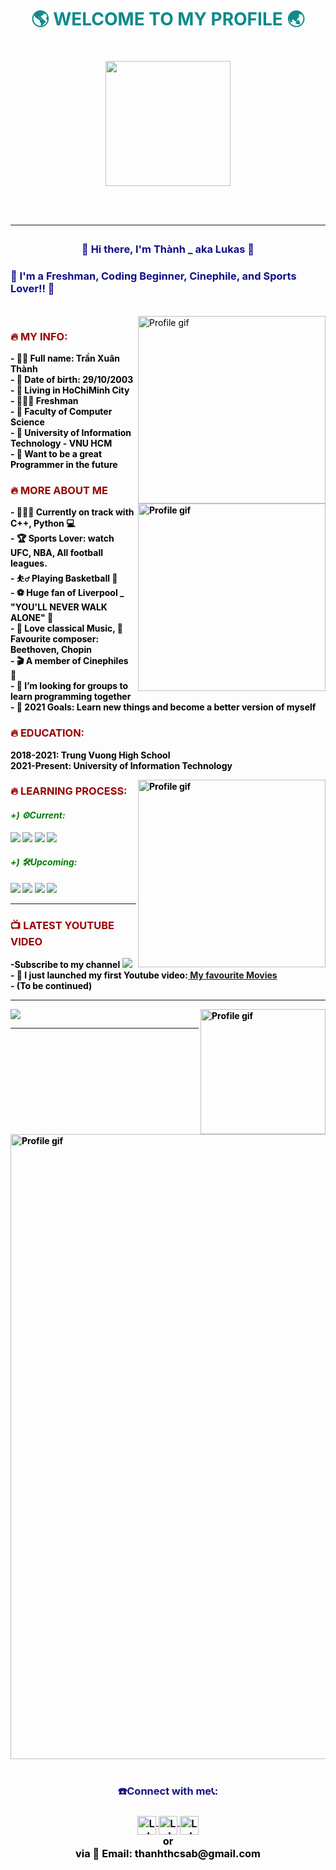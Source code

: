 <html>
<head>
<meta name="viewport" content="width=device-width, maximum-scale=1.0, initial-scale=1.0, user-scalable=no">
    <link rel="manifest" href="/manifest.json"><!-- Note manifest is in the header -->
    <link rel="stylesheet" href="styles.css">
<font color="black">
    <h1 style="color:#0f8a8a"><p align="middle">🌎 WELCOME TO MY PROFILE 🌏 <h1 /><p />
<div style="text-align: center;">
<img  align="middle" width="200px" src="https://user-images.githubusercontent.com/94582919/142384353-bd9f0ef8-3a22-454c-a96d-43c42e90c9ae.gif"/>
</div>
    <br />
<hr />
  
<h3 style="color: #0f0f8a"><p align="middle">👋 Hi there, I'm Thành _ aka Lukas 👋 </h3>

<h3 style="color: #0f0f8a"> 🤘 I'm a Freshman, Coding Beginner, Cinephile, and Sports Lover!! 🤘 </h3>  <p />
<br />
<img align="right" alt="Profile gif" width="300px" src="https://user-images.githubusercontent.com/94582919/142376415-26d9dc0a-8ea6-43bd-8f65-25a1b362ca8a.gif" />

<head />

<body>
<p>
<h3 style="color: #990000"> 🔥 MY INFO: </h3>
<b>
- 👦🏻 Full name: Trần Xuân Thành <br />
- 📆 Date of birth: 29/10/2003	<br />
- 🚪 Living in HoChiMinh City	<br />
- 👨🏻‍🎓 Freshman	<br />
- 📝 Faculty of Computer Science 
<br />
- 🏫 University of Information Technology - VNU HCM	<br />
- 💼 Want to be a great Programmer in the future	<br />
<img align="right" alt="Profile gif" width="300px" src="https://user-images.githubusercontent.com/94582919/142390926-92a232b7-e3ea-4f10-b281-f514763acb54.jpg" />

<p>
<h3 style="color: #990000"> 🔥 MORE ABOUT ME </h3>
- 👨🏽‍💻 Currently on track with C++, Python 💻	<br />
- 🏆 Sports Lover: watch UFC, NBA, All football leagues.	<br />
- ⛹️‍♂️ Playing Basketball 🏀	<br />
- ⚽️ Huge fan of Liverpool _ "YOU'LL NEVER WALK ALONE" 📯	<br />
- 🎼 Love classical Music, 🎹 Favourite composer: Beethoven, Chopin	<br />
- 🎬 A member of Cinephiles 🎥	<br />
- 👯 I’m looking for groups to learn programming together	<br />
- 🥅 2021 Goals: Learn new things and become a better version of myself	<br />
    
<p>
<h3 style="color: #990000"> 🔥 EDUCATION: </h3>
2018-2021: Trung Vuong High School
<br />
2021-Present: University of Information Technology
<br />
</p>
<img align="right" alt="Profile gif" width="300px" src="https://user-images.githubusercontent.com/94582919/142391680-fbbe1382-9687-407d-aee9-7de0ce10cd7e.gif" />
<p>
<h3 style="color: #990000"> 🔥 LEARNING PROCESS: </h3>
<h4 style="color: green"> <b> <i> +) ⚙️Current: </i> </b> </h4> 
<img src="https://img.shields.io/badge/c-%2300599C.svg?style=for-the-badge&logo=c&logoColor=white"/> 
<img src="https://img.shields.io/badge/c++-%2300599C.svg?style=for-the-badge&logo=c%2B%2B&logoColor=white"/> 
<img src="https://img.shields.io/badge/python-3670A0?style=for-the-badge&logo=python&logoColor=ffdd54"/>
<img src="https://img.shields.io/badge/adobe-%23FF0000.svg?style=for-the-badge&logo=adobe&logoColor=white"/> </p>
<h4 style="color: green"> <b> <i> +) 🛠Upcoming:</i></b></h4>  
 <img src="https://img.shields.io/badge/css3-%231572B6.svg?style=for-the-badge&logo=css3&logoColor=white"/> 
 <img src="https://img.shields.io/badge/javascript-%23323330.svg?style=for-the-badge&logo=javascript&logoColor=%23F7DF1E"/> 
 <img src="https://img.shields.io/badge/java-%23ED8B00.svg?style=for-the-badge&logo=java&logoColor=white"/>  
 <img src="https://img.shields.io/badge/html5-%23E34F26.svg?style=for-the-badge&logo=html5&logoColor=white"/> 
<br />
<hr />
<h3 style="color: #990000"> 📺 LATEST YOUTUBE VIDEO </h3>
-Subscribe to my channel
   <a href="https://www.youtube.com/channel/UCIZpbA88vSyTWj1FEX0unaQ">
   <img  src="https://img.shields.io/youtube/channel/subscribers/UCIZpbA88vSyTWj1FEX0unaQ?style=social" >
   </a>

<br />
<!-- YOUTUBE:START -->
- 🔭 I just launched my first Youtube video:<a href="https://www.youtube.com/watch?v=NR9eAngt2YM&t=1s"> My favourite Movies</a> 

<br />
- (To be continued)

<!-- YOUTUBE:END -->
   
<hr />
    
<img align="right" alt="Profile gif" width="200px" src="https://user-images.githubusercontent.com/94582919/142384547-156a8104-7e50-4711-ab0c-aae925badebb.gif" />
<img src="https://github-readme-stats.vercel.app/api?username=LukasAbraham&show_icons=true&theme=radical">

<hr />

<img align="middle" alt="Profile gif" width="1000px" src="https://user-images.githubusercontent.com/94582919/142397841-42f9d143-f630-440f-930f-861b59462b9d.gif" />   
  <br />
   <br />
    <h3 style="color:#171782"><p align="middle"> ☎️Connect with me📞: <h3 /><p />
<div style="text-align: center;">
<a href="https://www.youtube.com/channel/UCIZpbA88vSyTWj1FEX0unaQ">
   <img  align="middle" alt="LukasAbraham | YouTube" width="30px" src="https://www.iconpacks.net/icons/2/free-youtube-logo-icon-2431-thumb.png" >
   </a>

<a href="https://www.facebook.com/profile.php?id=100026032879648">
   <img  align="middle" alt="LukasAbraham | Facebook" width="30px" src="https://upload.wikimedia.org/wikipedia/commons/thumb/f/fb/Facebook_icon_2013.svg/1200px-Facebook_icon_2013.svg.png" >
   </a>
   
<a href="https://twitter.com/ThnhTrn39643075">
   <img  align="middle" alt="LukasAbraham | Twitter" width="30px" src="https://upload.wikimedia.org/wikipedia/sco/thumb/9/9f/Twitter_bird_logo_2012.svg/1200px-Twitter_bird_logo_2012.svg.png" >
   </a>
<br />
or
<br />
via 📧 Email: thanhthcsab@gmail.com
<br />
</div>
    

<body />
<html />
